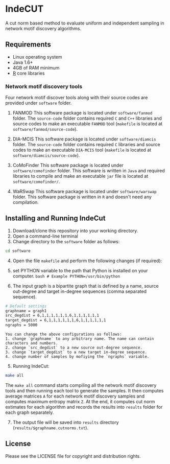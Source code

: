 # IndeCUT
A cut norm based method to evaluate uniform and independent sampling in network motif discovery algorithms.

## Requirements
+ Linux operating system
+ Java 1.6+
+ 4GB of RAM minimum
+ [R](www.r-project.org) core libraries

### Network motif discovery tools
Four network motif discover tools along with their source codes are provided under `software` folder. 

1. FANMOD
  This software package is located under `software/fanmod` folder. The `source-code` folder contains required `C` and `C++` libraries and source codes to make an executable `FANMOD` tool (`makefile` is located at `software/fanmod/source-code`).
  
2. DIA-MCIS
  This software package is located under `software/diamcis` folder. The `source-code` folder contains required `C` libraries and source codes to make an executable `DIA-MCIS` tool (`makefile` is located at `software/diamcis/source-code`).
  
3. CoMoFinder
  This software package is located under `software/comofinder` folder. This software is written in `Java` and required libraries to compile and make an executable `jar` file is located at `software/comofinder/`.
  
4. WaRSwap
  This software package is located under `software/warswap` folder. This software package is written in `R` and doesn't need any compilation.

## Installing and Running IndeCut
1. Download/clone this repository into your working directory. 
2. Open a command-line terminal
3. Change directory to the `software` folder as follows:
  ```bash
  cd software
  ```
  
4. Open the file `makefile` and perform the following changes (if required):
  1. set PYTHON variable to the path that Python is installed on your computer.
    ```bash
    # Example
    PYTHON=/usr/bin/python
    ```
    
  2. The input graph is a bipartite graph that is defined by a name, source out-degree and target in-degree sequences (comma separated sequence). 
  ```bash
  # Default settings
  graphname = graph1
  src_degdist = 6,1,1,1,1,1,1,6,1,1,1,1,1,1
  target_degdist = 6,1,1,1,1,1,1,6,1,1,1,1,1,1
  ngraphs = 5000
  ```
  
    You can change the above configurations as follows: 
    1. change `graphname` to any arbitrary name. The name can contain characters and numbers. 
    2. change `src_degdist` to a new source out-degree sequence. 
    3. change `target_degdist` to a new target in-degree sequence.
    4. change number of samples by mofiying the `ngraphs` variable.

5. Running IndeCut:
  ```bash
  make all
  ```
  The `make all` command starts compiling all the network motif discovery tools and then running each tool to generate the samples. It then computes average matrices `A` for each network motif discovery samples and computes maximum entropy matrix `Z`. At the end, it computes cut norm extimates for each algorithm and records the results into `results` folder for each graph separately.

7. The output file will be saved into `results` directory (`results/$graphname.cutnorms.txt`).

## License
Please see the LICENSE file for copyright and distribution rights.

